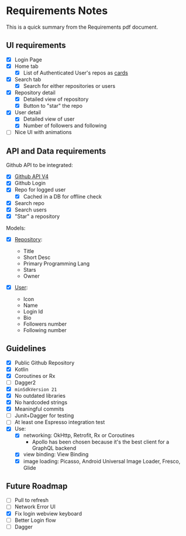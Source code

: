 # Requirements Notes

This is a quick summary from the Requirements pdf document.

## UI requirements

- [x] Login Page
- [x] Home tab
    - [x] List of Authenticated User's repos as [cards](https://material.io/components/cards​)
- [x] Search tab
    - [x] Search for either repositories or users
- [x] Repository detail
    - [x] Detailed view of repository
    - [x] Button to "star" the repo
- [x] User detail
    - [x] Detailed view of user
    - [x] Number of followers and following
- [ ] Nice UI with animations

## API and Data requirements

Github API to be integrated:

- [x] [Github API V4](​https://developer.github.com/v4/​)
- [x] Github Login
- [x] Repo for logged user
    - [x] Cached in a DB for offline check
- [x] Search repo
- [x] Search users
- [x] "Star" a repository

Models:

- [x] [Repository](app/src/main/java/com/gianlucaparadise/githubbrowser/data/Repository.kt):
    - Title
    - Short Desc
    - Primary Programming Lang
    - Stars
    - Owner

- [x] [User](app/src/main/java/com/gianlucaparadise/githubbrowser/data/User.kt):
    - Icon
    - Name
    - Login Id
    - Bio
    - Followers number
    - Following number

## Guidelines

- [x] Public Github Repository
- [x] Kotlin
- [x] Coroutines or Rx
- [ ] Dagger2
- [x] `minSdkVersion 21`
- [x] No outdated libraries
- [x] No hardcoded strings
- [x] Meaningful commits
- [ ] Junit+Dagger for testing
- [ ] At least one Espresso integration test
- [x] Use:
    - [x] networking: OkHttp, Retrofit, Rx or Coroutines
        - Apollo has been chosen because it's the best client for a GraphQL backend
    - [x] view binding: View Binding
    - [x] image loading: Picasso, Android Universal Image Loader, Fresco, Glide

## Future Roadmap

- [ ] Pull to refresh
- [ ] Network Error UI
- [x] Fix login webview keyboard
- [ ] Better Login flow
- [ ] Dagger